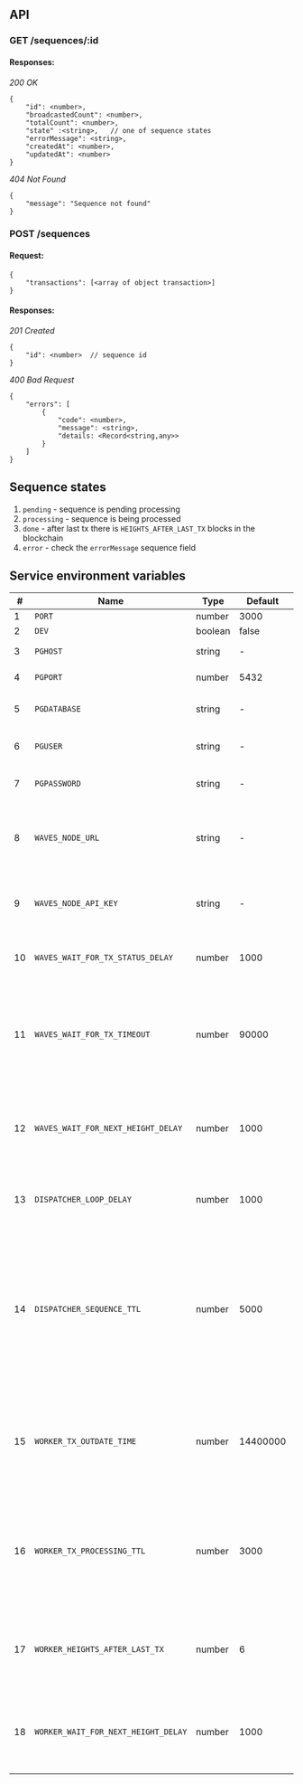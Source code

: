## API
### GET /sequences/:id
#### Responses: ####

*200 OK*
```
{
    "id": <number>,
    "broadcastedCount": <number>,
    "totalCount": <number>,
    "state" :<string>,   // one of sequence states
    "errorMessage": <string>,
    "createdAt": <number>,
    "updatedAt": <number>
}
```

*404 Not Found*
```
{
    "message": "Sequence not found"
}
```

### POST /sequences
#### Request: ####
```
{
    "transactions": [<array of object transaction>]
}
```

#### Responses: ####
*201 Created*
```
{
    "id": <number>  // sequence id
}
```
*400 Bad Request*
```
{
    "errors": [
        {
            "code": <number>,
            "message": <string>,
            "details: <Record<string,any>>
        }
    ]
}
```

## Sequence states

1. `pending` - sequence is pending processing
2. `processing` - sequence is being processed
3. `done` - after last tx there is `HEIGHTS_AFTER_LAST_TX` blocks in the blockchain
4. `error` - check the `errorMessage` sequence field


## Service environment variables
| # | Name | Type | Default | Description |
| - | ---- | ---- | ------- | ----------- |
| 1 | `PORT` | number | 3000 | Service port |
| 2 | `DEV` | boolean | false | Is dev mode |
| 3 | `PGHOST` | string | - | PostgreSQL host |
| 4 | `PGPORT` | number | 5432 | PostgreSQL port |
| 5 | `PGDATABASE` | string | - | PostgreSQL used database |
| 6 | `PGUSER` | string | - | PostgreSQL writer user login |
| 7 | `PGPASSWORD` | string | - | PostgreSQL writer user password |
| 8 | `WAVES_NODE_URL` | string | - | Node URL that will be used to validate and broadcast txs |
| 9 | `WAVES_NODE_API_KEY` | string | - | Node API Key, that will be used to validate txs |
| 10 | `WAVES_WAIT_FOR_TX_STATUS_DELAY` | number | 1000 | Number in ms - delay to recheck tx status |
| 11 | `WAVES_WAIT_FOR_TX_TIMEOUT` | number | 90000 | Number in ms - time after which tx status checking is considering as failed (by default ~1.5 block) |
| 12 | `WAVES_WAIT_FOR_NEXT_HEIGHT_DELAY` | number | 1000 | Number in ms - time after which worker will check the blockchain height again |
| 13 | `DISPATCHER_LOOP_DELAY` | number | 1000 | Number in ms - check for hanging sequences delay |
| 14 | `DISPATCHER_SEQUENCE_TTL` | number | 5000 | Number in ms - in which time sequences in state `processing` were not updated and have to be reseted, and dispatcher will take them out |
| 15 | `WORKER_TX_OUTDATE_TIME` | number | 14400000 | Number in ms - after which time the service consider current processing transaction as outdated |
| 16 | `WORKER_TX_PROCESSING_TTL` | number | 3000 | Number in ms - after which time transactions in state `processing` were not updated and have to be retaken |
| 17 | `WORKER_HEIGHTS_AFTER_LAST_TX` | number | 6 | Number - after which blocks number sequence is considered as done |
| 18 | `WORKER_WAIT_FOR_NEXT_HEIGHT_DELAY` | number | 1000 | Number in ms - time after which worker will check the blockchain height again |
